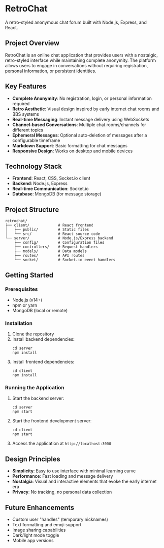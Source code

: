 # RetroChat

A retro-styled anonymous chat forum built with Node.js, Express, and React.

## Project Overview

RetroChat is an online chat application that provides users with a nostalgic, retro-styled interface while maintaining complete anonymity. The platform allows users to engage in conversations without requiring registration, personal information, or persistent identities.

## Key Features

- **Complete Anonymity**: No registration, login, or personal information required
- **Retro Aesthetic**: Visual design inspired by early internet chat rooms and BBS systems
- **Real-time Messaging**: Instant message delivery using WebSockets
- **Channel-based Conversations**: Multiple chat rooms/channels for different topics
- **Ephemeral Messages**: Optional auto-deletion of messages after a configurable timeframe
- **Markdown Support**: Basic formatting for chat messages
- **Responsive Design**: Works on desktop and mobile devices

## Technology Stack

- **Frontend**: React, CSS, Socket.io client
- **Backend**: Node.js, Express
- **Real-time Communication**: Socket.io
- **Database**: MongoDB (for message storage)

## Project Structure

```
retrochat/
├── client/             # React frontend
│   ├── public/         # Static files
│   └── src/            # React source code
└── server/             # Node.js/Express backend
    ├── config/         # Configuration files
    ├── controllers/    # Request handlers
    ├── models/         # Data models
    ├── routes/         # API routes
    └── socket/         # Socket.io event handlers
```

## Getting Started

### Prerequisites

- Node.js (v14+)
- npm or yarn
- MongoDB (local or remote)

### Installation

1. Clone the repository
2. Install backend dependencies:
   ```
   cd server
   npm install
   ```
3. Install frontend dependencies:
   ```
   cd client
   npm install
   ```

### Running the Application

1. Start the backend server:
   ```
   cd server
   npm start
   ```
2. Start the frontend development server:
   ```
   cd client
   npm start
   ```
3. Access the application at `http://localhost:3000`

## Design Principles

- **Simplicity**: Easy to use interface with minimal learning curve
- **Performance**: Fast loading and message delivery
- **Nostalgia**: Visual and interactive elements that evoke the early internet era
- **Privacy**: No tracking, no personal data collection

## Future Enhancements

- Custom user "handles" (temporary nicknames)
- Text formatting and emoji support
- Image sharing capabilities
- Dark/light mode toggle
- Mobile app versions
